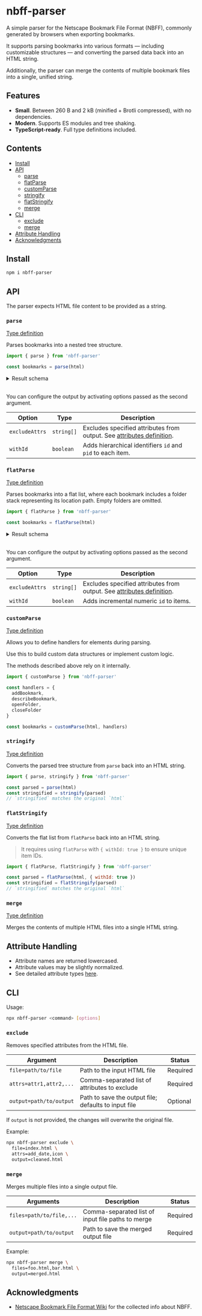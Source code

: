 # nbff-parser

A simple parser for the Netscape Bookmark File Format (NBFF), commonly generated by browsers when exporting bookmarks.

It supports parsing bookmarks into various formats — including customizable structures — and converting the parsed data back into an HTML string.

Additionally, the parser can merge the contents of multiple bookmark files into a single, unified string.

## Features

- **Small**. Between 260 B and 2 kB (minified + Brotli compressed), with no dependencies.
- **Modern**. Supports ES modules and tree shaking.
- **TypeScript-ready**. Full type definitions included.

## Contents

- [Install](#install)
- [API](#api)
  - [parse](#parse)
  - [flatParse](#flatParse)
  - [customParse](#customParse)
  - [stringify](#stringify)
  - [flatStringify](#flatStringify)
  - [merge](#merge)
- [CLI](#cli)
  - [exclude](#exclude)
  - [merge](#merge)
- [Attribute Handling](#attribute-handling)
- [Acknowledgments](#acknowledgments)

## Install

```sh
npm i nbff-parser
```

## API

The parser expects HTML file content to be provided as a string.

### `parse`

[Type definition](./types/parse/parse.d.ts)

Parses bookmarks into a nested tree structure.

```js
import { parse } from 'nbff-parser'

const bookmarks = parse(html)
```

<details>
<summary>Result schema</summary>

```json
{
  "title": "Folder",
  "items": [
    {
      "title": "Bookmark"
    },
    {
      "title": "Nested Folder",
      "items": [
        {
          "title": "Another Bookmark"
        }
      ]
    }
  ]
}
```

</details>

<br/>

You can configure the output by activating options passed as the second argument.

| Option         | Type       | Description                                                                                 |
| -------------- | ---------- | ------------------------------------------------------------------------------------------- |
| `excludeAttrs` | `string[]` | Excludes specified attributes from output. See [attributes definition](./types/attrs.d.ts). |
| `withId`       | `boolean`  | Adds hierarchical identifiers `id` and `pid` to each item.                                  |

### `flatParse`

[Type definition](./types/parse/flat-parse.d.ts)

Parses bookmarks into a flat list, where each bookmark includes a folder stack representing its location path. Empty folders are omitted.

```js
import { flatParse } from 'nbff-parser'

const bookmarks = flatParse(html)
```

<details>
<summary>Result schema</summary>

```json
[
  {
    "title": "Bookmark",
    "folder": [
      {
        "title": "Folder"
      }
    ]
  },
  {
    "title": "Another Bookmark",
    "folder": [
      {
        "title": "Folder"
      },
      {
        "title": "Nested Folder"
      }
    ]
  }
]
```

</details>

<br/>

You can configure the output by activating options passed as the second argument.

| Option         | Type       | Description                                                                                 |
| -------------- | ---------- | ------------------------------------------------------------------------------------------- |
| `excludeAttrs` | `string[]` | Excludes specified attributes from output. See [attributes definition](./types/attrs.d.ts). |
| `withId`       | `boolean`  | Adds incremental numeric `id` to items.                                                     |

### `customParse`

[Type definition](./types/parse/custom-parse.d.ts)

Allows you to define handlers for elements during parsing.

Use this to build custom data structures or implement custom logic.

The methods described above rely on it internally.

```js
import { customParse } from 'nbff-parser'

const handlers = {
  addBookmark,
  describeBookmark,
  openFolder,
  closeFolder
}

const bookmarks = customParse(html, handlers)
```

### `stringify`

[Type definition](./types/stringify/stringify.d.ts)

Converts the parsed tree structure from `parse` back into an HTML string.

```js
import { parse, stringify } from 'nbff-parser'

const parsed = parse(html)
const stringified = stringify(parsed)
// `stringified` matches the original `html`
```

### `flatStringify`

[Type definition](./types/stringify/flat-stringify.d.ts)

Converts the flat list from `flatParse` back into an HTML string.

> It requires using `flatParse` with `{ withId: true }` to ensure unique item IDs.

```js
import { flatParse, flatStringify } from 'nbff-parser'

const parsed = flatParse(html, { withId: true })
const stringified = flatStringify(parsed)
// `stringified` matches the original `html`
```

### `merge`

[Type definition](./types/merge/merge.d.ts)

Merges the contents of multiple HTML files into a single HTML string.

## Attribute Handling

- Attribute names are returned lowercased.
- Attribute values may be slightly normalized.
- See detailed attribute types [here](./types/attrs.d.ts).

## CLI

Usage:

```sh
npx nbff-parser <command> [options]
```

### `exclude`

Removes specified attributes from the HTML file.

| Argument                | Description                                          | Status   |
| ----------------------- | ---------------------------------------------------- | -------- |
| `file=path/to/file`     | Path to the input HTML file                          | Required |
| `attrs=attr1,attr2,...` | Comma-separated list of attributes to exclude        | Required |
| `output=path/to/output` | Path to save the output file; defaults to input file | Optional |

If `output` is not provided, the changes will overwrite the original file.

Example:

```sh
npx nbff-parser exclude \
  file=index.html \
  attrs=add_date,icon \
  output=cleaned.html
```

### `merge`

Merges multiple files into a single output file.

| Arguments                | Description                                       | Status   |
| ------------------------ | ------------------------------------------------- | -------- |
| `files=path/to/file,...` | Comma-separated list of input file paths to merge | Required |
| `output=path/to/output ` | Path to save the merged output file               | Required |

Example:

```sh
npx nbff-parser merge \
  files=foo.html,bar.html \
  output=merged.html
```

## Acknowledgments

- [Netscape Bookmark File Format Wiki](https://github.com/FlyingWolFox/Netscape-Bookmarks-File-Parser/wiki/Netscape-Bookmarks-File-Format) for the collected info about NBFF.
